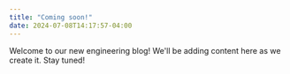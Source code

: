 ```yaml
---
title: "Coming soon!"
date: 2024-07-08T14:17:57-04:00
---
```


Welcome to our new engineering blog! We'll be adding content here as we create it. Stay tuned!
